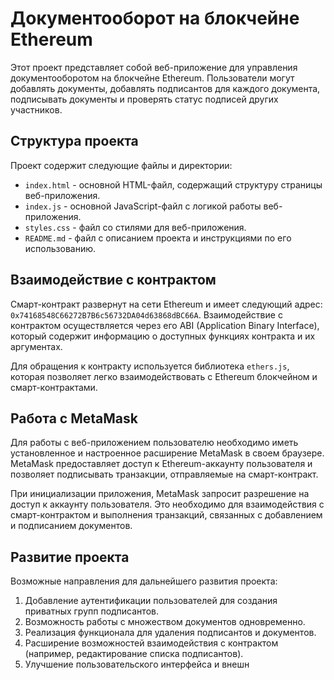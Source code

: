 # Документооборот на блокчейне Ethereum

Этот проект представляет собой веб-приложение для управления документооборотом на блокчейне Ethereum. Пользователи могут добавлять документы, добавлять подписантов для каждого документа, подписывать документы и проверять статус подписей других участников.

## Структура проекта

Проект содержит следующие файлы и директории:

- `index.html` - основной HTML-файл, содержащий структуру страницы веб-приложения.
- `index.js` - основной JavaScript-файл с логикой работы веб-приложения.
- `styles.css` - файл со стилями для веб-приложения.
- `README.md` - файл с описанием проекта и инструкциями по его использованию.

## Взаимодействие с контрактом

Смарт-контракт развернут на сети Ethereum и имеет следующий адрес: `0x74168548C66272B7B6c56732DA04d63868dBC66A`. Взаимодействие с контрактом осуществляется через его ABI (Application Binary Interface), который содержит информацию о доступных функциях контракта и их аргументах.

Для обращения к контракту используется библиотека `ethers.js`, которая позволяет легко взаимодействовать с Ethereum блокчейном и смарт-контрактами.

## Работа с MetaMask

Для работы с веб-приложением пользователю необходимо иметь установленное и настроенное расширение MetaMask в своем браузере. MetaMask предоставляет доступ к Ethereum-аккаунту пользователя и позволяет подписывать транзакции, отправляемые на смарт-контракт.

При инициализации приложения, MetaMask запросит разрешение на доступ к аккаунту пользователя. Это необходимо для взаимодействия с смарт-контрактом и выполнения транзакций, связанных с добавлением и подписанием документов.

## Развитие проекта

Возможные направления для дальнейшего развития проекта:

1. Добавление аутентификации пользователей для создания приватных групп подписантов.
2. Возможность работы с множеством документов одновременно.
3. Реализация функционала для удаления подписантов и документов.
4. Расширение возможностей взаимодействия с контрактом (например, редактирование списка подписантов).
5. Улучшение пользовательского интерфейса и внешн
